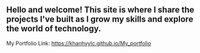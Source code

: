 ## Hello and welcome! This site is where I share the projects I've built as I grow my skills and explore the world of technology.

My Portfolio Link: https://khanhvylc.github.io/My_portfolio
